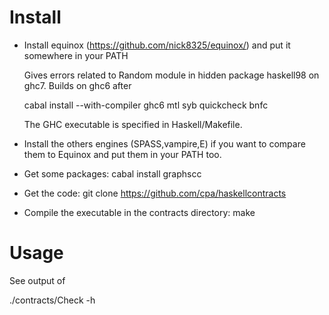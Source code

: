 # Install

 * Install equinox (https://github.com/nick8325/equinox/) and put it somewhere in your PATH

   Gives errors related to Random module in hidden package haskell98
   on ghc7.  Builds on ghc6 after

     cabal install --with-compiler ghc6 mtl syb quickcheck bnfc

   The GHC executable is specified in Haskell/Makefile.

 * Install the others engines (SPASS,vampire,E) if you want to compare them to Equinox and put them in your PATH too.
 * Get some packages: cabal install graphscc
 * Get the code: git clone https://github.com/cpa/haskellcontracts 
 * Compile the executable in the contracts directory: make

# Usage

See output of

  ./contracts/Check -h
